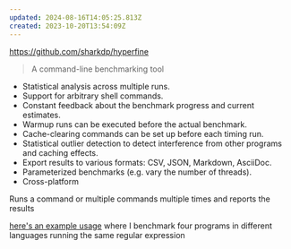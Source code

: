 ```yaml
---
updated: 2024-08-16T14:05:25.813Z
created: 2023-10-20T13:54:09Z
---
```

https://github.com/sharkdp/hyperfine

> A command-line benchmarking tool

-   Statistical analysis across multiple runs.
-   Support for arbitrary shell commands.
-   Constant feedback about the benchmark progress and current estimates.
-   Warmup runs can be executed before the actual benchmark.
-   Cache-clearing commands can be set up before each timing run.
-   Statistical outlier detection to detect interference from other programs and caching effects.
-   Export results to various formats: CSV, JSON, Markdown, AsciiDoc.
-   Parameterized benchmarks (e.g. vary the number of threads).
-   Cross-platform

Runs a command or multiple commands multiple times and reports the results

[here's an example usage](https://gist.github.com/llimllib/a98f5c185e096f6f6ec16c8172054930) where I benchmark four programs in different languages running the same regular expression